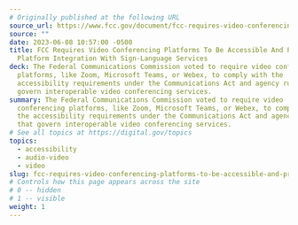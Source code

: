 ```yaml
---
# Originally published at the following URL
source_url: https://www.fcc.gov/document/fcc-requires-video-conferencing-accessibility-proposes-asl-support
source: ""
date: 2023-06-08 10:57:00 -0500
title: FCC Requires Video Conferencing Platforms To Be Accessible And Proposes
  Platform Integration With Sign-Language Services
deck: The Federal Communications Commission voted to require video conferencing
  platforms, like Zoom, Microsoft Teams, or Webex, to comply with the
  accessibility requirements under the Communications Act and agency rules that
  govern interoperable video conferencing services.
summary: The Federal Communications Commission voted to require video
  conferencing platforms, like Zoom, Microsoft Teams, or Webex, to comply with
  the accessibility requirements under the Communications Act and agency rules
  that govern interoperable video conferencing services.
# See all topics at https://digital.gov/topics
topics:
  - accessibility
  - audio-video
  - video
slug: fcc-requires-video-conferencing-platforms-to-be-accessible-and-proposes-platform-integration-with-sign-language-services
# Controls how this page appears across the site
# 0 -- hidden
# 1 -- visible
weight: 1
---
```

